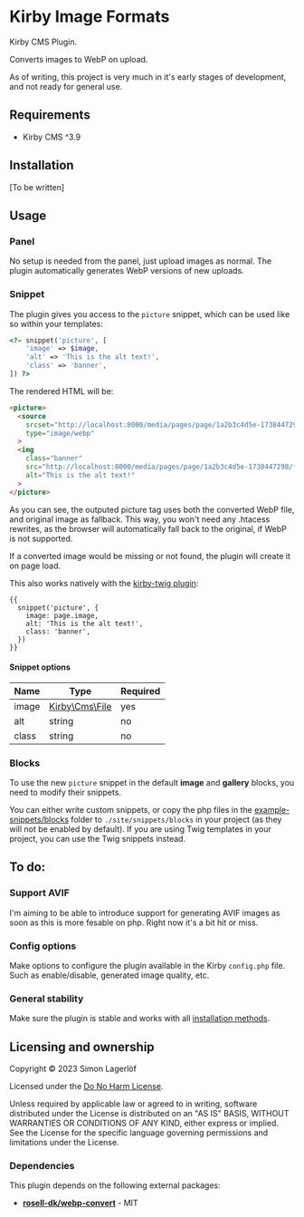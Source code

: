 # Kirby Image Formats

Kirby CMS Plugin.

Converts images to WebP on upload.

As of writing, this project is very much in it's early stages of development, and not ready for general use.

## Requirements

* Kirby CMS ^3.9

## Installation

[To be written]

<!--```bash
composer require smncd/kirby-image-formats
```

That's it! The plugin requires no setup or configuration to run. WebP images are generated on upload and stored in the `media` dir. -->

## Usage

### Panel

No setup is needed from the panel, just upload images as normal. The plugin automatically generates WebP versions of new uploads.

### Snippet
The plugin gives you access to the `picture` snippet, which can be used like so within your templates:

```php
<?= snippet('picture', [ 
    'image' => $image, 
    'alt' => 'This is the alt text!',
    'class' => 'banner',
]) ?>
```

The rendered HTML will be:

```html
<picture>
  <source 
    srcset="http://localhost:8000/media/pages/page/1a2b3c4d5e-1738447298/file-name.webp" 
    type="image/webp"
  >
  <img 
    class="banner" 
    src="http://localhost:8000/media/pages/page/1a2b3c4d5e-1738447298/file-name.jpg" 
    alt="This is the alt text!"
  >
</picture>
```

As you can see, the outputed picture tag uses both the converted WebP file, and original image as fallback.
This way, you won't need any .htacess rewrites, as the browser will automatically fall back to the original, if WebP is not supported.

If a converted image would be missing or not found, the plugin will create it on page load.

This also works natively with the [kirby-twig plugin](https://github.com/wearejust/kirby-twig):

```twig
{{ 
  snippet('picture', {
    image: page.image,
    alt: 'This is the alt text!',
    class: 'banner',
  }) 
}}
```

#### Snippet options

|Name |Type                                                                          |Required|
|--   |--                                                                            |--      |
|image|[Kirby\Cms\File](https://github.com/getkirby/kirby/blob/main/src/Cms/File.php)|yes     |
|alt  |string                                                                        |no      |
|class|string                                                                        |no      |

### Blocks

To use the new `picture` snippet in the default **image** and **gallery** blocks, you need to modify their snippets.

You can either write custom snippets, or copy the php files in the [example-snippets/blocks](./example-snippets/blocks/) folder to `./site/snippets/blocks` in your project (as they will not be enabled by default). If you are using Twig templates in your project, you can use the Twig snippets instead.

## To do:

### Support AVIF

I'm aiming to be able to introduce support for generating AVIF images as soon as this is more fesable on php. Right now it's a bit hit or miss.

### Config options

Make options to configure the plugin available in the Kirby `config.php` file.
Such as enable/disable, generated image quality, etc.

### General stability

Make sure the plugin is stable and works with all [installation methods](https://getkirby.com/docs/guide/plugins/plugin-setup-basic#the-three-plugin-installation-methods).

## Licensing and ownership

Copyright © 2023 Simon Lagerlöf

Licensed under the [Do No Harm License](./LICENSE).

Unless required by applicable law or agreed to in writing, software distributed under the License is
distributed on an "AS IS" BASIS, WITHOUT WARRANTIES OR CONDITIONS OF ANY KIND, either express or
implied. See the License for the specific language governing permissions and limitations under the
License.

### Dependencies

This plugin depends on the following external packages:

* [**rosell-dk/webp-convert**](https://github.com/rosell-dk/webp-convert) - MIT